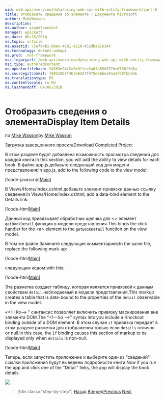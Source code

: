 ```yaml
---
uid: web-api/overview/data/using-web-api-with-entity-framework/part-8
title: Отобразить сведения об элементе | Документы Microsoft
author: MikeWasson
description: ''
ms.author: aspnetcontent
manager: wpickett
ms.date: 06/16/2014
ms.topic: article
ms.assetid: 75ef94b1-bbec-4681-9210-452dba816144
ms.technology: dotnet-webapi
ms.prod: .net-framework
msc.legacyurl: /web-api/overview/data/using-web-api-with-entity-framework/part-8
msc.type: authoredcontent
ms.openlocfilehash: 94863e94f2a8b3f1ce8a8fb85d877bc0768f3d8a
ms.sourcegitcommit: f8852267f463b62d7f975e56bea9aa3f68fbbdeb
ms.translationtype: MT
ms.contentlocale: ru-RU
ms.lasthandoff: 04/06/2018
---
```

<a name="display-item-details"></a><span data-ttu-id="726af-102">Отобразить сведения о элемента</span><span class="sxs-lookup"><span data-stu-id="726af-102">Display Item Details</span></span>
====================
<span data-ttu-id="726af-103">по [Mike Wasson](https://github.com/MikeWasson)</span><span class="sxs-lookup"><span data-stu-id="726af-103">by [Mike Wasson](https://github.com/MikeWasson)</span></span>

[<span data-ttu-id="726af-104">Загрузка завершенного проекта</span><span class="sxs-lookup"><span data-stu-id="726af-104">Download Completed Project</span></span>](https://github.com/MikeWasson/BookService)

<span data-ttu-id="726af-105">В этом разделе будет добавлена возможность просмотра сведений для каждой книги.</span><span class="sxs-lookup"><span data-stu-id="726af-105">In this section, you will add the ability to view details for each book.</span></span> <span data-ttu-id="726af-106">В файле app.js добавьте следующий код для модели представления:</span><span class="sxs-lookup"><span data-stu-id="726af-106">In app.js, add to the following code to the view model:</span></span>

[!code-javascript[Main](part-8/samples/sample1.js)]

<span data-ttu-id="726af-107">В Views/Home/Index.cshtml добавьте элемент привязки данных ссылку сведения:</span><span class="sxs-lookup"><span data-stu-id="726af-107">In Views/Home/Index.cshtml, add a data-bind element to the Details link:</span></span>

[!code-html[Main](part-8/samples/sample2.html?highlight=5)]

<span data-ttu-id="726af-108">Данный код привязывает обработчик щелчка для &lt;&gt; элемент `getBookDetail` функции в модели представления.</span><span class="sxs-lookup"><span data-stu-id="726af-108">This binds the click handler for the &lt;a&gt; element to the `getBookDetail` function on the view model.</span></span>

<span data-ttu-id="726af-109">В том же файле Замените следующие комментариев:</span><span class="sxs-lookup"><span data-stu-id="726af-109">In the same file, replace the following mark-up:</span></span>

[!code-html[Main](part-8/samples/sample3.html)]

<span data-ttu-id="726af-110">следующим кодом:</span><span class="sxs-lookup"><span data-stu-id="726af-110">with this:</span></span>

[!code-html[Main](part-8/samples/sample4.html)]

<span data-ttu-id="726af-111">Эта разметка создает таблицу, которая является привязкой к данным свойствам `detail` наблюдаемый в модели представления.</span><span class="sxs-lookup"><span data-stu-id="726af-111">This markup creates a table that is data-bound to the properties of the `detail` observable in the view model.</span></span>

<span data-ttu-id="726af-112">«&lt;!--Ko--&gt; &quot; синтаксис позволяет включить привязку маскирования вне элемента DOM.</span><span class="sxs-lookup"><span data-stu-id="726af-112">The "&lt;!-- ko --&gt;&quot; syntax lets you include a Knockout binding outside of a DOM element.</span></span> <span data-ttu-id="726af-113">В этом случае `if` привязка передает в этом разделе разметки для отображения только если `details` отлично от null.</span><span class="sxs-lookup"><span data-stu-id="726af-113">In this case, the `if` binding causes this section of markup to be displayed only when `details` is non-null.</span></span>

[!code-html[Main](part-8/samples/sample5.html)]

<span data-ttu-id="726af-114">Теперь, если запустить приложение и выберите один из &quot;сведений&quot; ссылки приложения будут выведены подробности книги.</span><span class="sxs-lookup"><span data-stu-id="726af-114">Now if you run the app and click one of the &quot;Detail&quot; links, the app will display the book details.</span></span>

[![](part-8/_static/image2.png)](part-8/_static/image1.png)

> [!div class="step-by-step"]
> <span data-ttu-id="726af-115">[Назад](part-7.md)
> [Вперед](part-9.md)</span><span class="sxs-lookup"><span data-stu-id="726af-115">[Previous](part-7.md)
[Next](part-9.md)</span></span>
